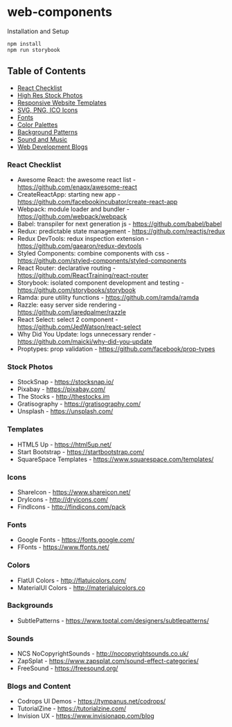 # web-components

Installation and Setup
```
npm install
npm run storybook
```

## Table of Contents
- [React Checklist](#react-checklist)
- [High Res Stock Photos](#stock-photos)
- [Responsive Website Templates](#templates)
- [SVG, PNG, ICO Icons](#icons)
- [Fonts](#fonts)
- [Color Palettes](#colors)
- [Background Patterns](#backgrounds)
- [Sound and Music](#sounds)
- [Web Development Blogs](#blogs)

### React Checklist
- Awesome React: the awesome react list - https://github.com/enaqx/awesome-react
- CreateReactApp: starting new app - https://github.com/facebookincubator/create-react-app
- Webpack: module loader and bundler - https://github.com/webpack/webpack
- Babel: transpiler for next generation js - https://github.com/babel/babel
- Redux: predictable state management - https://github.com/reactjs/redux
- Redux DevTools: redux inspection extension - https://github.com/gaearon/redux-devtools
- Styled Components: combine components with css - https://github.com/styled-components/styled-components
- React Router: declarative routing - https://github.com/ReactTraining/react-router
- Storybook: isolated component development and testing - https://github.com/storybooks/storybook
- Ramda: pure utility functions - https://github.com/ramda/ramda
- Razzle: easy server side rendering - https://github.com/jaredpalmer/razzle
- React Select: select 2 component - https://github.com/JedWatson/react-select
- Why Did You Update: logs unnecessary render - https://github.com/maicki/why-did-you-update
- Proptypes: prop validation - https://github.com/facebook/prop-types

### Stock Photos
- StockSnap - https://stocksnap.io/
- Pixabay - https://pixabay.com/
- The Stocks - http://thestocks.im
- Gratisography - https://gratisography.com/
- Unsplash - https://unsplash.com/

### Templates
- HTML5 Up - https://html5up.net/
- Start Bootstrap - https://startbootstrap.com/
- SquareSpace Templates - https://www.squarespace.com/templates/

### Icons
- ShareIcon - https://www.shareicon.net/
- DryIcons - http://dryicons.com/
- FindIcons - http://findicons.com/pack

### Fonts
- Google Fonts - https://fonts.google.com/
- FFonts - https://www.ffonts.net/

### Colors
- FlatUI Colors - http://flatuicolors.com/
- MaterialUI Colors - http://materialuicolors.co

### Backgrounds
- SubtlePatterns - https://www.toptal.com/designers/subtlepatterns/

### Sounds
- NCS NoCopyrightSounds - http://nocopyrightsounds.co.uk/
- ZapSplat - https://www.zapsplat.com/sound-effect-categories/
- FreeSound - https://freesound.org/

### Blogs and Content
- Codrops UI Demos - https://tympanus.net/codrops/
- TutorialZine - https://tutorialzine.com/
- Invision UX - https://www.invisionapp.com/blog
